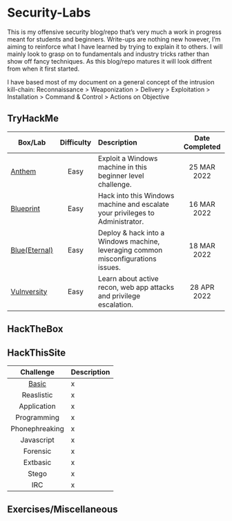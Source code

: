 # Security-Labs
This is my offensive security blog/repo that’s very much a work in progress meant for students and beginners. Write-ups are nothing new however, I’m aiming to reinforce what I have learned by trying to explain it to others. I will mainly look to grasp on to fundamentals and industry tricks rather than show off fancy techniques. As this blog/repo matures it will look diffrent from when it first started.

I have based most of my document on a general concept of the intrusion kill-chain:
Reconnaissance > Weaponization > Delivery > Exploitation > Installation > Command & Control > Actions on Objective

## TryHackMe
| Box/Lab | Difficulty | Description | Date Completed |
|---|:---:|:---|:---:|
| [Anthem](https://github.com/dozmert/Security-Labs/blob/main/TryHackMe/Anthem/readme.md) | Easy | Exploit a Windows machine in this beginner level challenge. | 25 MAR 2022 |
| [Blueprint](https://github.com/dozmert/Security-Labs/blob/main/TryHackMe/Blueprint/readme.md) | Easy | Hack into this Windows machine and escalate your privileges to Administrator. | 16 MAR 2022 |
| [Blue(Eternal)](https://github.com/dozmert/Security-Labs/tree/main/TryHackMe/Blue(Eternal)#readme) | Easy | Deploy & hack into a Windows machine, leveraging common misconfigurations issues. | 18 MAR 2022 |
| [Vulnversity](https://github.com/dozmert/Security-Labs/blob/main/TryHackMe/Vunversity/readme.md) | Easy | Learn about active recon, web app attacks and privilege escalation. | 28 APR 2022 |




## HackTheBox

## HackThisSite
| Challenge | Description |
| :---: | :--- |
| [Basic](https://github.com/dozmert/Security-Labs/blob/main/HackThisSite/readme.md) | x |
| Reaslistic | x |
| Application | x |
| Programming | x |
| Phonephreaking | x |
| Javascript | x |
| Forensic | x |
| Extbasic | x |
| Stego | x |
| IRC | x |

## Exercises/Miscellaneous
